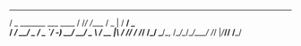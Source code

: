 
   ___                    __  __         ___   _______ 
  / _ \_______  ___ ____ / /_/ /____    / _ | / __/ _ \
 / ___/ __/ _ \/ _ `/ -_) __/ __/ _ \  / __ |_\ \/ // /
/_/  /_/  \___/\_, /\__/\__/\__/\___/ /_/ |_/___/____/ 
              /___/                                    
